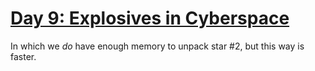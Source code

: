# [Day 9: Explosives in Cyberspace][day9]

[day9]: https://adventofcode.com/2016/day/9

In which we _do_ have enough memory to unpack star #2, but this way is faster.
